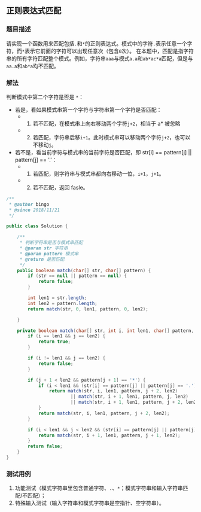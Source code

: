 ## 正则表达式匹配

### 题目描述
请实现一个函数用来匹配包括`.`和`*`的正则表达式。模式中的字符`.`表示任意一个字符，而`*`表示它前面的字符可以出现任意次（包含`0`次）。 在本题中，匹配是指字符串的所有字符匹配整个模式。例如，字符串`aaa`与模式`a.a`和`ab*ac*a`匹配，但是与`aa.a`和`ab*a`均不匹配。

### 解法
判断模式中第二个字符是否是 `*`：
- 若是，看如果模式串第一个字符与字符串第一个字符是否匹配：
    - 1. 若不匹配，在模式串上向右移动两个字符`j+2`，相当于 a* 被忽略
    - 2. 若匹配，字符串后移`i+1`。此时模式串可以移动两个字符`j+2`，也可以不移动`j`。
- 若不是，看当前字符与模式串的当前字符是否匹配，即 str[i] == pattern[j] || pattern[j] == '.'：
    - 1. 若匹配，则字符串与模式串都向右移动一位，`i+1`，`j+1`。
    - 2. 若不匹配，返回 fasle。

```java
/**
 * @author bingo
 * @since 2018/11/21
 */

public class Solution {

    /**
     * 判断字符串是否与模式串匹配
     * @param str 字符串
     * @param pattern 模式串
     * @return 是否匹配
     */
    public boolean match(char[] str, char[] pattern) {
        if (str == null || pattern == null) {
            return false;
        }

        int len1 = str.length;
        int len2 = pattern.length;
        return match(str, 0, len1, pattern, 0, len2);

    }

    private boolean match(char[] str, int i, int len1, char[] pattern, int j, int len2) {
        if (i == len1 && j == len2) {
            return true;
        }

        if (i != len1 && j == len2) {
            return false;
        }

        if (j + 1 < len2 && pattern[j + 1] == '*') {
            if (i < len1 && (str[i] == pattern[j] || pattern[j] == '.')) {
                return match(str, i, len1, pattern, j + 2, len2)
                        || match(str, i + 1, len1, pattern, j, len2)
                        || match(str, i + 1, len1, pattern, j + 2, len2);
            }
            return match(str, i, len1, pattern, j + 2, len2);
        }

        if (i < len1 && j < len2 && (str[i] == pattern[j] || pattern[j] == '.')) {
            return match(str, i + 1, len1, pattern, j + 1, len2);
        }
        return false;
    }
}
```

### 测试用例
1. 功能测试（模式字符串里包含普通字符、`.`、`*`；模式字符串和输入字符串匹配/不匹配）；
2. 特殊输入测试（输入字符串和模式字符串是空指针、空字符串）。